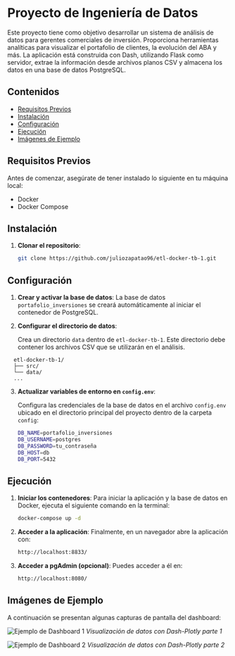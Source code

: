 # Proyecto de Ingeniería de Datos

Este proyecto tiene como objetivo desarrollar un sistema de análisis de datos para gerentes comerciales de inversión. Proporciona herramientas analíticas para visualizar el portafolio de clientes, la evolución del ABA y más. La aplicación está construida con Dash, utilizando Flask como servidor, extrae la información desde archivos planos CSV y almacena los datos en una base de datos PostgreSQL.

## Contenidos
- [Requisitos Previos](#requisitos-previos)
- [Instalación](#instalación)
- [Configuración](#configuración)
- [Ejecución](#ejecución)
- [Imágenes de Ejemplo](#imágenes-de-ejemplo)

## Requisitos Previos

Antes de comenzar, asegúrate de tener instalado lo siguiente en tu máquina local:
- Docker
- Docker Compose

## Instalación

1. **Clonar el repositorio**:
   ```bash
   git clone https://github.com/juliozapatao96/etl-docker-tb-1.git
   ```

## Configuración

1. **Crear y activar la base de datos**:
   La base de datos `portafolio_inversiones` se creará automáticamente al iniciar el contenedor de PostgreSQL.


2. **Configurar el directorio de datos**:

   Crea un directorio `data` dentro de `etl-docker-tb-1`. Este directorio debe contener los archivos CSV que se utilizarán en el análisis.

 ```plaintext
   etl-docker-tb-1/
   ├── src/
   └── data/
   ...
 ```

3. **Actualizar variables de entorno en `config.env`**:

   Configura las credenciales de la base de datos en el archivo `config.env` ubicado en el directorio principal del proyecto dentro de la carpeta `config`:
   ```bash
   DB_NAME=portafolio_inversiones
   DB_USERNAME=postgres
   DB_PASSWORD=tu_contraseña
   DB_HOST=db
   DB_PORT=5432

## Ejecución

1. **Iniciar los contenedores**:
   Para iniciar la aplicación y la base de datos en Docker, ejecuta el siguiente comando en la terminal:
   ```bash
   docker-compose up -d

2. **Acceder a la aplicación**:
   Finalmente, en un navegador abre la aplicación con:
   ```bash
   http://localhost:8833/

3. **Acceder a pgAdmin (opcional)**: Puedes acceder a él en:
   ```bash
   http://localhost:8080/

## Imágenes de Ejemplo

A continuación se presentan algunas capturas de pantalla del dashboard:

![Ejemplo de Dashboard 1](images/img-dash-1.png)
*Visualización de datos con Dash-Plotly parte 1*

![Ejemplo de Dashboard 2](images/img-dash-2.png)
*Visualización de datos con Dash-Plotly parte 2*
